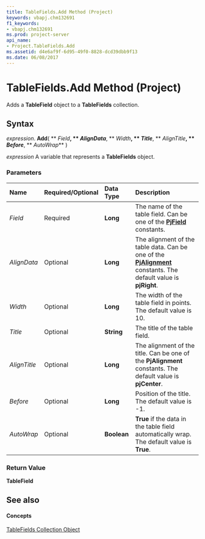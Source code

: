 ```yaml
---
title: TableFields.Add Method (Project)
keywords: vbapj.chm132691
f1_keywords:
- vbapj.chm132691
ms.prod: project-server
api_name:
- Project.TableFields.Add
ms.assetid: d4e6af9f-6d95-49f0-8828-dcd39dbb9f13
ms.date: 06/08/2017
---
```



# TableFields.Add Method (Project)

Adds a  **TableField** object to a **TableFields** collection.


## Syntax

 _expression_. **Add**( ** _Field_**, ** _AlignData_**, ** _Width_**, ** _Title_**, ** _AlignTitle_**, ** _Before_**, ** _AutoWrap_** )

 _expression_ A variable that represents a **TableFields** object.


### Parameters



|**Name**|**Required/Optional**|**Data Type**|**Description**|
|:-----|:-----|:-----|:-----|
| _Field_|Required|**Long**|The name of the table field. Can be one of the  **[PjField](Project.PjField.md)** constants.|
| _AlignData_|Optional|**Long**|The alignment of the table data. Can be one of the  **[PjAlignment](Project.PjAlignment.md)** constants. The default value is **pjRight**.|
| _Width_|Optional|**Long**|The width of the table field in points. The default value is 10.|
| _Title_|Optional|**String**|The title of the table field.|
| _AlignTitle_|Optional|**Long**|The alignment of the title. Can be one of the  **PjAlignment** constants. The default value is **pjCenter**.|
| _Before_|Optional|**Long**|Position of the title. The default value is -1.|
| _AutoWrap_|Optional|**Boolean**|**True** if the data in the table field automatically wrap. The default value is **True**.|

### Return Value

 **TableField**


## See also


#### Concepts


[TableFields Collection Object](Project.tablefields.md)
